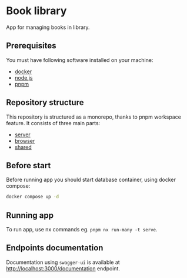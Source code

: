 # Book library

App for managing books in library.

## Prerequisites

You must have following software installed on your machine:

- [docker](https://docs.docker.com/engine/install/)
- [node.js](https://nodejs.org/en)
- [pnpm](https://pnpm.io/installation)

## Repository structure

This repository is structured as a monorepo, thanks to pnpm workspace feature. It consists of three main parts:

- [server](apps/server/README.md)
- [browser](apps/browser/README.md)
- [shared](shared/README.md)

## Before start

Before running app you should start database container, using docker compose:

```sh
docker compose up -d
```

## Running app

To run app, use nx commands eg. `pnpm nx run-many -t serve`.

## Endpoints documentation

Documentation using `swagger-ui` is available at [http://localhost:3000/documentation](http://localhost:3000/documentation) endpoint.
